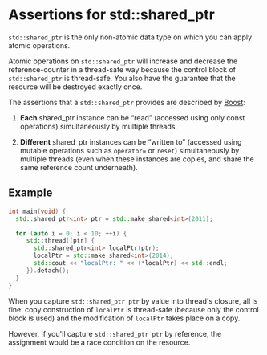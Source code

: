 # Assertions for std::shared_ptr

`std::shared_ptr` is the only non-atomic data type on which you can apply atomic operations.

Atomic operations on `std::shared_ptr` will increase and decrease the reference-counter in a thread-safe way because the control block of `std::shared_ptr` is thread-safe. You also have the guarantee that the resource will be destroyed exactly once.

The assertions that a `std::shared_ptr` provides are described by [Boost](http://www.boost.org/doc/libs/1_57_0/libs/smart_ptr/shared_ptr.htm#ThreadSafety):

1. **Each** shared_ptr instance can be “read” (accessed using only const operations) simultaneously by multiple threads.

2. **Different** shared_ptr instances can be “written to” (accessed using mutable operations such as `operator=` or `reset`) simultaneously by multiple threads (even when these instances are copies, and share the same reference count underneath).

## Example

```cpp
int main(void) {
  std::shared_ptr<int> ptr = std::make_shared<int>(2011);

  for (auto i = 0; i < 10; ++i) {
     std::thread([ptr] {                         
       std::shared_ptr<int> localPtr(ptr);       
       localPtr = std::make_shared<int>(2014);
       std::cout << "localPtr: " << (*localPtr) << std::endl;
     }).detach(); 
  }
}
```

When you capture `std::shared_ptr ptr` by value into thread's closure, all is fine: copy construction of `localPtr` is thread-safe (because only the control block is used) and the modification of `localPtr` takes place on a copy.

However, if you'll capture `std::shared_ptr ptr` by reference, the assignment would be a race condition on the resource.

